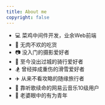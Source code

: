 ```yaml
---
title: About me
copyright: false
---
```


- 💻 菜鸡中间件开发，业余Web前端
- 🍖 无肉不欢的吃货
- 📷 没入门的摄影爱好者
- 🚴 至今没出过城的骑行爱好者
- 🏂 曾经摔成重伤的滑雪爱好者
- ✈️ 从来不看攻略的随缘旅行者
- 🎵 靠听歌续命的网易云音乐10级用户
- 💑 老婆眼中的有为青年
